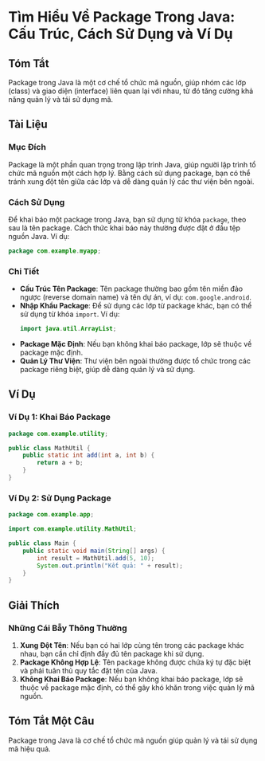 <!--
Meta Description: # Tìm Hiểu Về Package Trong Java: Cấu Trúc, Cách Sử Dụng và Ví Dụ ## Tóm Tắt Package trong Java là một cơ chế tổ chức mã nguồn, giúp nhóm các lớp (cla...
Meta Keywords: package, java, dụng, tên, trong
-->

# Tìm Hiểu Về Package Trong Java: Cấu Trúc, Cách Sử Dụng và Ví Dụ

## Tóm Tắt
Package trong Java là một cơ chế tổ chức mã nguồn, giúp nhóm các lớp (class) và giao diện (interface) liên quan lại với nhau, từ đó tăng cường khả năng quản lý và tái sử dụng mã.

## Tài Liệu
### Mục Đích
Package là một phần quan trọng trong lập trình Java, giúp người lập trình tổ chức mã nguồn một cách hợp lý. Bằng cách sử dụng package, bạn có thể tránh xung đột tên giữa các lớp và dễ dàng quản lý các thư viện bên ngoài.

### Cách Sử Dụng
Để khai báo một package trong Java, bạn sử dụng từ khóa `package`, theo sau là tên package. Cách thức khai báo này thường được đặt ở đầu tệp nguồn Java. Ví dụ:

```java
package com.example.myapp;
```

### Chi Tiết
- **Cấu Trúc Tên Package**: Tên package thường bao gồm tên miền đảo ngược (reverse domain name) và tên dự án, ví dụ: `com.google.android`.
- **Nhập Khẩu Package**: Để sử dụng các lớp từ package khác, bạn có thể sử dụng từ khóa `import`. Ví dụ:
  ```java
  import java.util.ArrayList;
  ```
- **Package Mặc Định**: Nếu bạn không khai báo package, lớp sẽ thuộc về package mặc định.
- **Quản Lý Thư Viện**: Thư viện bên ngoài thường được tổ chức trong các package riêng biệt, giúp dễ dàng quản lý và sử dụng.

## Ví Dụ
### Ví Dụ 1: Khai Báo Package
```java
package com.example.utility;

public class MathUtil {
    public static int add(int a, int b) {
        return a + b;
    }
}
```

### Ví Dụ 2: Sử Dụng Package
```java
package com.example.app;

import com.example.utility.MathUtil;

public class Main {
    public static void main(String[] args) {
        int result = MathUtil.add(5, 10);
        System.out.println("Kết quả: " + result);
    }
}
```

## Giải Thích
### Những Cái Bẫy Thông Thường
1. **Xung Đột Tên**: Nếu bạn có hai lớp cùng tên trong các package khác nhau, bạn cần chỉ định đầy đủ tên package khi sử dụng.
2. **Package Không Hợp Lệ**: Tên package không được chứa ký tự đặc biệt và phải tuân thủ quy tắc đặt tên của Java.
3. **Không Khai Báo Package**: Nếu bạn không khai báo package, lớp sẽ thuộc về package mặc định, có thể gây khó khăn trong việc quản lý mã nguồn.

## Tóm Tắt Một Câu
Package trong Java là cơ chế tổ chức mã nguồn giúp quản lý và tái sử dụng mã hiệu quả.
